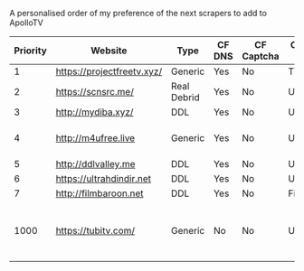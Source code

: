 A personalised order of my preference of the next scrapers to add to ApolloTV

Priority | Website | Type | CF DNS | CF Captcha | Content Type | Notes
---|---|---|---|---|---|---
1 | https://projectfreetv.xyz/ | Generic | Yes | No | TV | 
2 | https://scnsrc.me/ | Real Debrid | Yes | No | Universal |  
3 | http://mydiba.xyz/ | DDL| Yes | No | Universal | 
4 | http://m4ufree.live | Generic | Yes | No | Universal | Sister-site of StreamM4U
5 | http://ddlvalley.me | DDL | Yes | No | Universal |
6 | https://ultrahdindir.net | DDL | Yes | No | Universal |
7 | http://filmbaroon.net | DDL | Yes | No | Film |
1000 | https://tubitv.com/ | Generic | No | No | Universal | Older/Niche Content - Legal site? Need VPN for GPRD.

